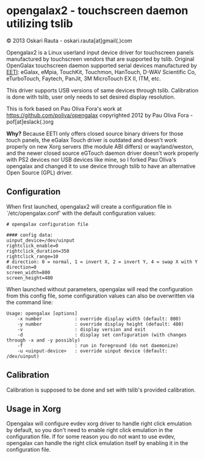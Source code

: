 opengalax2 - touchscreen daemon utilizing tslib
==============================================

&copy; 2013 Oskari Rauta - oskari.rauta[at]gmail(.)com

Opengalax2 is a Linux userland input device driver for touchscreen panels manufactured by
touchscreen vendors that are supported by tslib. Original OpenGalax touchscreen daemon
supported serial devices manufactured by [EETI](http://home.eeti.com.tw/web20/eGalaxTouchDriver/linuxDriver.htm):
eGalax, eMpia, TouchKit, Touchmon, HanTouch, D-WAV Scientific Co, eTurboTouch, Faytech, PanJit,
3M MicroTouch EX II, ITM, etc.

This driver supports USB versions of same devices through tslib. Calibration is done with tslib,
user only needs to set desired display resolution.

This is fork based on Pau Oliva Fora's work at https://github.com/poliva/opengalax
copyrighted 2012 by Pau Oliva Fora - pof[at]eslack(.)org

**Why?** Because EETI only offers closed source binary drivers for those touch panels, the eGalax Touch driver is outdated
and doesn't work properly on new Xorg servers (the module ABI differs) or wayland/weston, and the newer closed source 
eGTouch daemon driver doesn't work properly with PS2 devices nor USB devices like mine, so I forked Pau Oliva's opengalax
and changed it to use device through tslib to have an alternative Open Source (GPL) driver.


Configuration
-------------

When first launched, opengalax2 will create a configuration file in `/etc/opengalax.conf' with the default configuration values:

    # opengalax configuration file

    #### config data:
    uinput_device=/dev/uinput
    rightclick_enable=0
    rightclick_duration=350
    rightclick_range=10
    # direction: 0 = normal, 1 = invert X, 2 = invert Y, 4 = swap X with Y
    direction=0
    screen_width=800
    screen_height=480


When launched without parameters, opengalax will read the configuration from this
config file, some configuration values can also be overwritten via the command line:

    Usage: opengalax [options]
        -x number            : override display width (default: 800)
        -y number            : override display height (default: 480)
        -v                   : display version and exit
        -d                   : display set configuration (with changes through -x and -y possibly)
    	-f                   : run in foreground (do not daemonize)
    	-u <uinput-device>   : override uinput device (default: /dev/uinput)


Calibration
-----------

Calibration is supposed to be done and set with tslib's provided calibration.

Usage in Xorg
-------------

Opengalax will configure evdev xorg driver to handle right click emulation by default, so you don't need
to enable right click emulation in the configuration file. If for some reason you do not want to use evdev,
opengalax can handle the right click emulation itself by enabling it in the configuration file.
